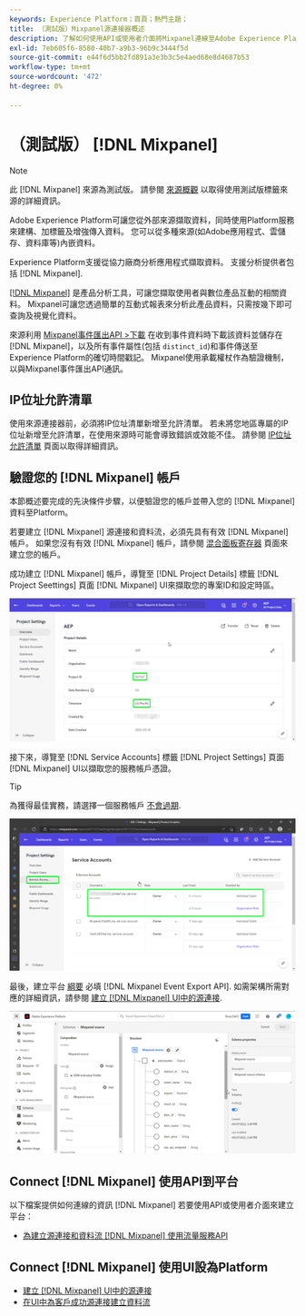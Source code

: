 ```yaml
---
keywords: Experience Platform；首頁；熱門主題；
title: （測試版）Mixpanel源連接器概述
description: 了解如何使用API或使用者介面將Mixpanel連線至Adobe Experience Platform。
exl-id: 7eb605f6-8580-40b7-a9b3-96b9c3444f5d
source-git-commit: e44f6d5bb2fd891a3e3b3c5e4aed68e8d4687b53
workflow-type: tm+mt
source-wordcount: '472'
ht-degree: 0%

---
```


# （測試版） [!DNL Mixpanel]

>[!NOTE]
>
>此 [!DNL Mixpanel] 來源為測試版。 請參閱 [來源概觀](../../home.md#terms-and-conditions) 以取得使用測試版標籤來源的詳細資訊。

Adobe Experience Platform可讓您從外部來源擷取資料，同時使用Platform服務來建構、加標籤及增強傳入資料。 您可以從多種來源(如Adobe應用程式、雲儲存、資料庫等)內嵌資料。

Experience Platform支援從協力廠商分析應用程式擷取資料。 支援分析提供者包括 [!DNL Mixpanel].

[[!DNL Mixpanel]](https://www.mixpanel.com) 是產品分析工具，可讓您擷取使用者與數位產品互動的相關資料。 Mixpanel可讓您透過簡單的互動式報表來分析此產品資料，只需按幾下即可查詢及視覺化資料。

來源利用 [Mixpanel事件匯出API >下載](https://developer.mixpanel.com/reference/raw-event-export) 在收到事件資料時下載該資料並儲存在 [!DNL Mixpanel]，以及所有事件屬性(包括 `distinct_id`)和事件傳送至Experience Platform的確切時間戳記。 Mixpanel使用承載權杖作為驗證機制，以與Mixpanel事件匯出API通訊。

## IP位址允許清單

使用來源連接器前，必須將IP位址清單新增至允許清單。 若未將您地區專屬的IP位址新增至允許清單，在使用來源時可能會導致錯誤或效能不佳。 請參閱 [IP位址允許清單](../../ip-address-allow-list.md) 頁面以取得詳細資訊。

## 驗證您的 [!DNL Mixpanel] 帳戶

本節概述要完成的先決條件步驟，以便驗證您的帳戶並帶入您的 [!DNL Mixpanel] 資料至Platform。

若要建立 [!DNL Mixpanel] 源連接和資料流，必須先具有有效 [!DNL Mixpanel] 帳戶。 如果您沒有有效 [!DNL Mixpanel] 帳戶，請參閱 [混合面板寄存器](https://mixpanel.com/register/) 頁面來建立您的帳戶。

成功建立 [!DNL Mixpanel] 帳戶，導覽至 [!DNL Project Details] 標籤 [!DNL Project Seettings] 頁面 [!DNL Mixpanel] UI來擷取您的專案ID和設定時區。

![mixpanel-project-settings](../../images/tutorials/create/mixpanel-export-events/mixpanel-project-settings.png)

接下來，導覽至 [!DNL Service Accounts] 標籤 [!DNL Project Settings] 頁面 [!DNL Mixpanel] UI以擷取您的服務帳戶憑證。

>[!TIP]
>
>為獲得最佳實務，請選擇一個服務帳戶 [不會過期](https://developer.mixpanel.com/reference/service-accounts#service-account-expiration).

![Mixpanel服務帳戶](../../images/tutorials/create/mixpanel-export-events/mixpanel-service-account.png)

最後，建立平台 [綱要](../../../xdm/schema/composition.md) 必填 [!DNL Mixpanel Event Export API]. 如需架構所需對應的詳細資訊，請參閱 [建立 [!DNL Mixpanel] UI中的源連接](../../tutorials/ui/create/analytics/mixpanel.md#additional-resources).

![建立結構](../../images/tutorials/create/mixpanel-export-events/schema.png)

## Connect [!DNL Mixpanel] 使用API到平台

以下檔案提供如何連線的資訊 [!DNL Mixpanel] 若要使用API或使用者介面來建立平台：

* [為建立源連接和資料流 [!DNL Mixpanel] 使用流量服務API](../../tutorials/api/create/analytics/mixpanel.md)

## Connect [!DNL Mixpanel] 使用UI設為Platform

* [建立 [!DNL Mixpanel] UI中的源連接](../../tutorials/ui/create/analytics/mixpanel.md)
* [在UI中為客戶成功源連接建立資料流](../../tutorials/ui/dataflow/analytics.md)
